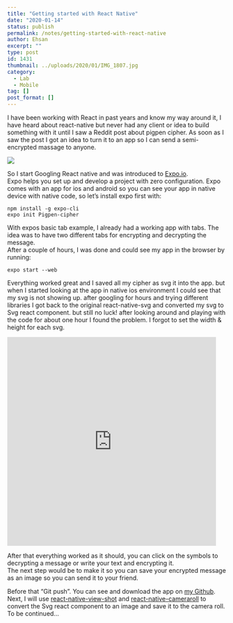 ```yaml
---
title: "Getting started with React Native"
date: "2020-01-14"
status: publish
permalink: /notes/getting-started-with-react-native
author: Ehsan
excerpt: ""
type: post
id: 1431
thumbnail: ../uploads/2020/01/IMG_1807.jpg
category:
  - Lab
  - Mobile
tag: []
post_format: []
---
```


I have been working with React in past years and know my way around it, I have heard about react-native but never had any client or idea to build something with it until I saw a Reddit post about pigpen cipher. As soon as I saw the post I got an idea to turn it to an app so I can send a semi-encrypted massage to anyone.

![](../uploads/2020/01/wsi-imageoptim-Pigpen_cipher_key.svg.png)

So I start Googling React native and was introduced to [Expo.io](https://expo.io/).  
Expo helps you set up and develop a project with zero configuration. Expo comes with an app for ios and android so you can see your app in native device with native code, so let’s install expo first with:

```
npm install -g expo-cli
expo init Pigpen-cipher

```

With expos basic tab example, I already had a working app with tabs. The idea was to have two different tabs for encrypting and decrypting the message.  
After a couple of hours, I was done and could see my app in the browser by running:

```
expo start --web
```

Everything worked great and I saved all my cipher as svg it into the app. but when I started looking at the app in native ios environment I could see that my svg is not showing up. after googling for hours and trying different libraries I got back to the original react-native-svg and converted my svg to Svg react component. but still no luck! after looking around and playing with the code for about one hour I found the problem. I forgot to set the width &amp; height for each svg.

<iframe allowfullscreen="" class="giphy-embed" frameborder="0" height="480" src="https://giphy.com/embed/6xcqPF9MTwChq" width="480"></iframe>

After that everything worked as it should, you can click on the symbols to decrypting a message or write your text and encrypting it.  
The next step would be to make it so you can save your encrypted message as an image so you can send it to your friend.

Before that “Git push”. You can see and download the app on [my Github](https://github.com/ehsanpo/Pigpen-cipher).  
Next, I will use [react-native-view-shot](https://github.com/gre/react-native-view-shot) and [react-native-cameraroll](https://github.com/react-native-community/react-native-cameraroll) to convert the Svg react component to an image and save it to the camera roll. To be continued…
